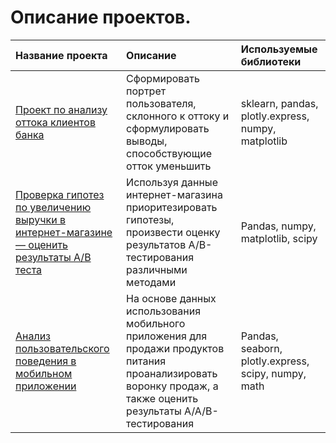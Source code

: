 # Описание проектов.


 
| Название проекта                                    | Описание                                                                    | Используемые библиотеки                     |
| :-------------------------------------------------- | :-------------------------------------------------------------------------- |:-------------------------------------------|
| [Проект по анализу оттока клиентов банка](https://github.com/lordoffiery/YandexPraktikum/tree/main/Bank_Churn_predict) | Сформировать портрет пользователя, склонного к оттоку и сформулировать выводы, способствующие отток уменьшить | sklearn, pandas, plotly.express, numpy, matplotlib |
| [Проверка гипотез по увеличению выручки в интернет-магазине — оценить результаты A/B теста](https://github.com/lordoffiery/YandexPraktikum/tree/main/A-B-Test-Internet-Shop) | Используя данные интернет-магазина приоритезировать гипотезы, произвести оценку результатов A/B-тестирования различными методами | Pandas, numpy, matplotlib, scipy |
| [Анализ пользовательского поведения в мобильном приложении](https://github.com/lordoffiery/YandexPraktikum/blob/main/Client-Behaviour-Mobile/README.md) | На основе данных использования мобильного приложения для продажи продуктов питания проанализировать воронку продаж, а также оценить результаты A/A/B-тестирования | Pandas, seaborn, plotly.express, scipy, numpy, math |
